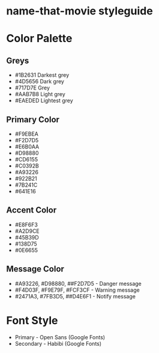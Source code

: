 # name-that-movie styleguide

# Color Palette

## Greys
* #1B2631 Darkest grey
* #4D5656 Dark grey
* #717D7E Grey
* #AAB7B8 Light grey
* #EAEDED Lightest grey

## Primary Color
* #F9EBEA 
* #F2D7D5
* #E6B0AA
* #D98880
* #CD6155
* #C0392B
* #A93226
* #922B21
* #7B241C
* #641E16

## Accent Color
* #E8F6F3
* #A2D9CE
* #45B39D
* #138D75
* #0E6655

## Message Color
* #A93226, #D98880, ##F2D7D5 - Danger message
* #F4D03F, #F9E79F, #FCF3CF - Warning message
* #2471A3, #7FB3D5, ##D4E6F1 - Notify message

# Font Style
* Primary - Open Sans (Google Fonts)
* Secondary - Habibi (Google Fonts) 